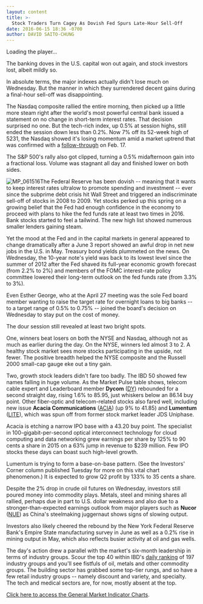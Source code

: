 ```yaml
---
layout: content
title: >-
  Stock Traders Turn Cagey As Dovish Fed Spurs Late-Hour Sell-Off
date: 2016-06-15 18:36 -0700
author: DAVID SAITO-CHUNG
---
```






Loading the player...
 


The banking doves in the U.S. capital won out again, and stock investors lost, albeit mildly so.


In absolute terms, the major indexes actually didn't lose much on Wednesday. But the manner in which they surrendered decent gains during a final-hour sell-off was disappointing.


The Nasdaq composite rallied the entire morning, then picked up a little more steam right after the world's most powerful central bank issued a statement on no change in short-term interest rates. That decision surprised no one. But the tech-rich index, up 0.5% at session highs, still ended the session down less than 0.2%. Now 7% off its 52-week high of 5231, the Nasdaq showed it's losing momentum amid a market uptrend that was confirmed with a [follow-through](https://www.investors.com/market-trend/the-big-picture/nasdaq-stages-another-follow-through-but-new-stock-highs-still-look-wafer-thin/) on Feb. 17.


The S&P 500's rally also got clipped, turning a 0.5% midafternoon gain into a fractional loss. Volume was stagnant all day and finished lower on both sides.


![MP_061516](https://www.investors.com/wp-content/uploads/2016/06/MP_061516-167x300.jpg)The Federal Reserve has been dovish -- meaning that it wants to keep interest rates ultralow to promote spending and investment -- ever since the subprime debt crisis hit Wall Street and triggered an indiscriminate sell-off of stocks in 2008 to 2009. Yet stocks perked up this spring on a growing belief that the Fed had enough confidence in the economy to proceed with plans to hike the fed funds rate at least two times in 2016. Bank stocks started to feel a tailwind. The new high list showed numerous smaller lenders gaining steam.


Yet the mood at the Fed and in the capital markets in general appeared to change dramatically after a June 3 report showed an awful drop in net new jobs in the U.S. in May. Treasury bond yields plummeted on the news. On Wednesday, the 10-year note's yield was back to its lowest level since the summer of 2012 after the Fed shaved its full-year economic growth forecast (from 2.2% to 2%) and members of the FOMC interest-rate policy committee lowered their long-term outlook on the fed funds rate (from 3.3% to 3%).


Even Esther George, who at the April 27 meeting was the sole Fed board member wanting to raise the target rate for overnight loans to big banks -- to a target range of 0.5% to 0.75% -- joined the board's decision on Wednesday to stay put on the cost of money.


The dour session still revealed at least two bright spots.


One, winners beat losers on both the NYSE and Nasdaq, although not as much as earlier during the day. On the NYSE, winners led almost 3 to 2. A healthy stock market sees more stocks participating in the upside, not fewer. The positive breadth helped the NYSE composite and the Russell 2000 small-cap gauge eke out a tiny gain.


Two, growth stock leaders didn't fare too badly. The IBD 50 showed few names falling in huge volume. As the Market Pulse table shows, telecom cable expert and Leaderboard member **Dycom** ([DY](https://research.investors.com/quote.aspx?symbol=DY)) rebounded for a second straight day, rising 1.6% to 85.95, just whiskers below an 86.14 buy point. Other fiber-optic and telecom-related stocks also fared well, including new issue **Acacia Communications** ([ACIA](https://research.investors.com/quote.aspx?symbol=ACIA)) (up 9% to 41.85) and **Lumentum** ([LITE](https://research.investors.com/quote.aspx?symbol=LITE)), which was spun off from former stock market leader JDS Uniphase.


Acacia is etching a narrow IPO base with a 43.20 buy point. The specialist in 100-gigabit-per-second optical interconnect technology for cloud computing and data networking grew earnings per share by 125% to 90 cents a share in 2015 on a 63% jump in revenue to $239 million. Few IPO stocks these days can boast such high-level growth.


Lumentum is trying to form a base-on-base pattern. (See the Investors' Corner column published Tuesday for more on this vital chart phenomenon.) It is expected to grow Q2 profit by 133% to 35 cents a share.


Despite the 2% drop in crude oil futures on Wednesday, investors still poured money into commodity plays. Metals, steel and mining shares all rallied, perhaps due in part to U.S. dollar weakness and also due to a stronger-than-expected earnings outlook from major players such as **Nucor** ([NUE](https://research.investors.com/quote.aspx?symbol=NUE)) as China's steelmaking juggernaut shows signs of slowing output.


Investors also likely cheered the rebound by the New York Federal Reserve Bank's Empire State manufacturing survey in June as well as a 0.2% rise in mining output in May, which also reflects busier activity at oil and gas wells.


The day's action drew a parallel with the market's six-month leadership in terms of industry groups. Scour the top 40 within IBD's [daily ranking](https://www.investors.com/data-tables/industry-sub-group-rankings-june-14-2016/) of 197 industry groups and you'll see fistfuls of oil, metals and other commodity groups. The building sector has grabbed some top-tier rungs, and so have a few retail industry groups -- namely discount and variety, and specialty. The tech and medical sectors are, for now, mostly absent at the top.


[Click here to access the General Market Indicator Charts](https://www.investors.com/wp-content/uploads/2016/06/IBD1506155046GMI.pdf).




